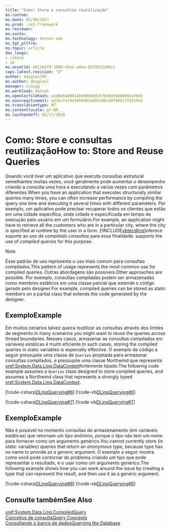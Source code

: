 ```yaml
---
title: "Como: Store e consultas reutilização"
ms.custom: 
ms.date: 03/30/2017
ms.prod: .net-framework
ms.reviewer: 
ms.suite: 
ms.technology: dotnet-ado
ms.tgt_pltfrm: 
ms.topic: article
dev_langs:
- csharp
- vb
ms.assetid: a012bd79-1809-45e3-adea-0229532396cc
caps.latest.revision: "2"
author: douglaslMS
ms.author: douglasl
manager: craigg
ms.workload: dotnet
ms.openlocfilehash: a1d0e0a094148e609dddcb703bd3840d091af8d3
ms.sourcegitcommit: ed26cfef4e18f6d93ab822d8c29f902cff3519d1
ms.translationtype: MT
ms.contentlocale: pt-BR
ms.lasthandoff: 01/17/2018
---
```

# <a name="how-to-store-and-reuse-queries"></a><span data-ttu-id="5e964-102">Como: Store e consultas reutilização</span><span class="sxs-lookup"><span data-stu-id="5e964-102">How to: Store and Reuse Queries</span></span>
<span data-ttu-id="5e964-103">Quando você tiver um aplicativo que executa consultas estrutural semelhantes muitas vezes, você geralmente pode aumentar o desempenho criando a consulta uma hora e executando a várias vezes com parâmetros diferentes.</span><span class="sxs-lookup"><span data-stu-id="5e964-103">When you have an application that executes structurally similar queries many times, you can often increase performance by compiling the query one time and executing it several times with different parameters.</span></span> <span data-ttu-id="5e964-104">Por exemplo, um aplicativo pode precisar recuperar todos os clientes que estão em uma cidade específica, onde cidade é especificada em tempo de execução pelo usuário em um formulário.</span><span class="sxs-lookup"><span data-stu-id="5e964-104">For example, an application might have to retrieve all the customers who are in a particular city, where the city is specified at runtime by the user in a form.</span></span> [!INCLUDE[vbtecdlinq](../../../../../../includes/vbtecdlinq-md.md)]<span data-ttu-id="5e964-105">oferece suporte ao uso de *compilado consultas* para essa finalidade.</span><span class="sxs-lookup"><span data-stu-id="5e964-105"> supports the use of *compiled queries* for this purpose.</span></span>  
  
> [!NOTE]
>  <span data-ttu-id="5e964-106">Esse padrão de uso representa o uso mais comum para consultas compilados.</span><span class="sxs-lookup"><span data-stu-id="5e964-106">This pattern of usage represents the most common use for compiled queries.</span></span> <span data-ttu-id="5e964-107">Outras abordagens são possíveis.</span><span class="sxs-lookup"><span data-stu-id="5e964-107">Other approaches are possible.</span></span> <span data-ttu-id="5e964-108">Por exemplo, consultas compiladas podem ser armazenadas como membros estáticos em uma classe parcial que estende o código gerado pelo designer.</span><span class="sxs-lookup"><span data-stu-id="5e964-108">For example, compiled queries can be stored as static members on a partial class that extends the code generated by the designer.</span></span>  
  
## <a name="example"></a><span data-ttu-id="5e964-109">Exemplo</span><span class="sxs-lookup"><span data-stu-id="5e964-109">Example</span></span>  
 <span data-ttu-id="5e964-110">Em muitos cenários talvez queira reutilizar as consultas através dos limites de segmento.</span><span class="sxs-lookup"><span data-stu-id="5e964-110">In many scenarios you might want to reuse the queries across thread boundaries.</span></span> <span data-ttu-id="5e964-111">Nesses casos, armazenar as consultas compilados em variáveis estáticas é muito eficiente.</span><span class="sxs-lookup"><span data-stu-id="5e964-111">In such cases, storing the compiled queries in static variables is especially effective.</span></span> <span data-ttu-id="5e964-112">O exemplo de código a seguir pressupõe uma classe de `Queries` projetada para armazenar consultas compilados, e pressupõe uma classe Northwind que representa <xref:System.Data.Linq.DataContext>fortemente tipado.</span><span class="sxs-lookup"><span data-stu-id="5e964-112">The following code example assumes a `Queries` class designed to store compiled queries, and assumes a Northwind class that represents a strongly typed <xref:System.Data.Linq.DataContext>.</span></span>  
  
 [!code-csharp[DLinqQuerying#6](../../../../../../samples/snippets/csharp/VS_Snippets_Data/DLinqQuerying/cs/Program.cs#6)]
 [!code-vb[DLinqQuerying#6](../../../../../../samples/snippets/visualbasic/VS_Snippets_Data/DLinqQuerying/vb/Module1.vb#6)]  
  
 [!code-csharp[DLinqQuerying#7](../../../../../../samples/snippets/csharp/VS_Snippets_Data/DLinqQuerying/cs/Program.cs#7)]
 [!code-vb[DLinqQuerying#7](../../../../../../samples/snippets/visualbasic/VS_Snippets_Data/DLinqQuerying/vb/Module1.vb#7)]  
  
## <a name="example"></a><span data-ttu-id="5e964-113">Exemplo</span><span class="sxs-lookup"><span data-stu-id="5e964-113">Example</span></span>  
 <span data-ttu-id="5e964-114">Não é possível no momento consultas de armazenamento (em variáveis estáticas) que retornam um *tipo anônimo*, porque o tipo não tem um nome para fornecer como um argumento genérico.</span><span class="sxs-lookup"><span data-stu-id="5e964-114">You cannot currently store (in static variables) queries that return an *anonymous type*, because type has no name to provide as a generic argument.</span></span> <span data-ttu-id="5e964-115">O exemplo a seguir mostra como você pode contornar do problema criando um tipo que pode representar o resultado, e o usar como um argumento genérico.</span><span class="sxs-lookup"><span data-stu-id="5e964-115">The following example shows how you can work around the issue by creating a type that can represent the result, and then use it as a generic argument.</span></span>  
  
 [!code-csharp[DLinqQuerying#8](../../../../../../samples/snippets/csharp/VS_Snippets_Data/DLinqQuerying/cs/Program.cs#8)]
 [!code-vb[DLinqQuerying#8](../../../../../../samples/snippets/visualbasic/VS_Snippets_Data/DLinqQuerying/vb/Module1.vb#8)]  
  
## <a name="see-also"></a><span data-ttu-id="5e964-116">Consulte também</span><span class="sxs-lookup"><span data-stu-id="5e964-116">See Also</span></span>  
 <xref:System.Data.Linq.CompiledQuery>  
 [<span data-ttu-id="5e964-117">Conceitos de consulta</span><span class="sxs-lookup"><span data-stu-id="5e964-117">Query Concepts</span></span>](../../../../../../docs/framework/data/adonet/sql/linq/query-concepts.md)  
 [<span data-ttu-id="5e964-118">Consultando o banco de dados</span><span class="sxs-lookup"><span data-stu-id="5e964-118">Querying the Database</span></span>](../../../../../../docs/framework/data/adonet/sql/linq/querying-the-database.md)
